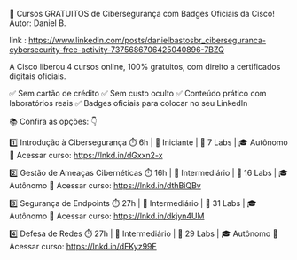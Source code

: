 🚨 Cursos GRATUITOS de Cibersegurança com Badges Oficiais da Cisco!
Autor: Daniel B.

link : https://www.linkedin.com/posts/danielbastosbr_ciberseguranca-cybersecurity-free-activity-7375686706425040896-7BZQ

A Cisco liberou 4 cursos online, 100% gratuitos, com direito a certificados digitais oficiais.

✅ Sem cartão de crédito
✅ Sem custo oculto
✅ Conteúdo prático com laboratórios reais
✅ Badges oficiais para colocar no seu LinkedIn

📚 Confira as opções: 👇

1️⃣ Introdução à Cibersegurança
⏱️ 6h | 👶 Iniciante | 🧪 7 Labs | 🎓 Autônomo
🔗 Acessar curso: https://lnkd.in/dGxxn2-x

2️⃣ Gestão de Ameaças Cibernéticas
⏱️ 16h | 🔄 Intermediário | 🧪 16 Labs | 🎓 Autônomo
🔗 Acessar curso: https://lnkd.in/dthBiQBv

3️⃣ Segurança de Endpoints
⏱️ 27h | 🔄 Intermediário | 🧪 31 Labs | 🎓 Autônomo
🔗 Acessar curso: https://lnkd.in/dkjyn4UM

4️⃣ Defesa de Redes
⏱️ 27h | 🔄 Intermediário | 🧪 29 Labs | 🎓 Autônomo
🔗 Acessar curso: https://lnkd.in/dFKyz99F


